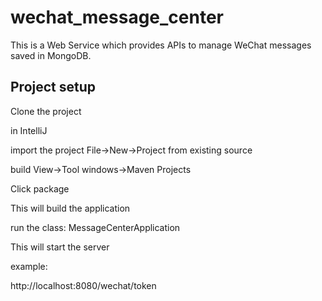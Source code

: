 # wechat_message_center

This is a Web Service which provides APIs to manage WeChat messages saved in MongoDB.

## Project setup
Clone the project

in IntelliJ

import the project
File->New->Project from existing source

build
View->Tool windows->Maven Projects

Click package

This will build the application

run the class:
MessageCenterApplication

This will start the server



example:

http://localhost:8080/wechat/token

